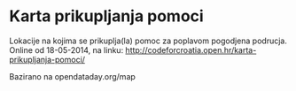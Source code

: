 Karta prikupljanja pomoci
=========================

Lokacije na kojima se prikuplja(la) pomoc za poplavom pogodjena podrucja.
Online od 18-05-2014, na linku: http://codeforcroatia.open.hr/karta-prikupljanja-pomoci/

Bazirano na opendataday.org/map

